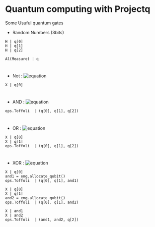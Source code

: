 # Quantum computing with Projectq

Some Usuful quantum gates
* Random Numbers (3bits)
```
H | q[0]
H | q[1]
H | q[2]

Al(Measure) | q
```
#
* Not : ![equation](https://latex.codecogs.com/svg.latex?\Large&space;q[0]=\neg{q[0]})
```
X | q[0]
```
#
* AND : ![equation](https://latex.codecogs.com/svg.latex?\Large&space;q[2]=q[1]\wedge{q[0]})
```
ops.Toffoli  | (q[0], q[1], q[2])
```
#
* OR : ![equation](https://latex.codecogs.com/svg.latex?\Large&space;q[2]=q[1]\vee{q[0]})
```
X | q[0]
X | q[1]
ops.Toffoli  | (q[0], q[1], q[2])
```
#
* XOR : ![equation](https://latex.codecogs.com/svg.latex?\Large&space;q[2]=q[1]\oplus{q[0]})
```
X | q[0]
and1 = eng.allocate_qubit()
ops.Toffoli  | (q[0], q[1], and1)
  
X | q[0]
X | q[1]
and2 = eng.allocate_qubit()
ops.Toffoli  | (q[0], q[1], and2)
  
X | and1
X | and2
ops.Toffoli  | (and1, and2, q[2])
```
